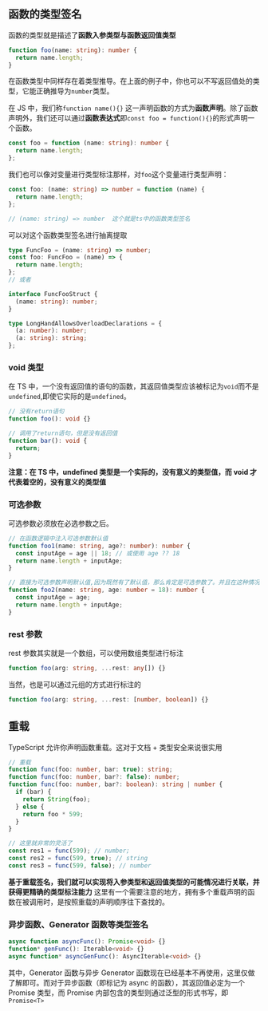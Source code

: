 ## 函数的类型签名

函数的类型就是描述了**函数入参类型与函数返回值类型**

```ts
function foo(name: string): number {
  return name.length;
}
```

在函数类型中同样存在着类型推导。在上面的例子中，你也可以不写返回值处的类型，它能正确推导为`number`类型。

在 JS 中，我们称`function name(){}` 这一声明函数的方式为**函数声明**。除了函数声明外，我们还可以通过**函数表达式**即`const foo = function(){}`的形式声明一个函数。

```ts
const foo = function (name: string): number {
  return name.length;
};
```

我们也可以像对变量进行类型标注那样，对`foo`这个变量进行类型声明：

```ts
const foo: (name: string) => number = function (name) {
  return name.length;
};

// (name: string) => number  这个就是ts中的函数类型签名
```

可以对这个函数类型签名进行抽离提取

```ts
type FuncFoo = (name: string) => number;
const foo: FuncFoo = (name) => {
  return name.length;
};
// 或者

interface FuncFooStruct {
  (name: string): number;
}
```

```ts
type LongHandAllowsOverloadDeclarations = {
  (a: number): number;
  (a: string): string;
};
```

### void 类型

在 TS 中，一个没有返回值的语句的函数，其返回值类型应该被标记为`void`而不是`undefined`,即使它实际的是`undefined`。

```ts
// 没有return语句
function foo(): void {}

// 调用了return语句，但是没有返回值
function bar(): void {
  return;
}
```

**注意：在 TS 中，undefined 类型是一个实际的，没有意义的类型值，而 void 才代表着空的，没有意义的类型值**

### 可选参数

可选参数必须放在必选参数之后。

```ts
// 在函数逻辑中注入可选参数默认值
function foo1(name: string, age?: number): number {
  const inputAge = age || 18; // 或使用 age ?? 18
  return name.length + inputAge;
}

// 直接为可选参数声明默认值,因为既然有了默认值，那么肯定是可选参数了。并且在这种情况下，可选参数可在必选参数之前
function foo2(name: string, age: number = 18): number {
  const inputAge = age;
  return name.length + inputAge;
}
```

### rest 参数

rest 参数其实就是一个数组，可以使用数组类型进行标注

```ts
function foo(arg: string, ...rest: any[]) {}
```

当然，也是可以通过元组的方式进行标注的

```ts
function foo(arg: string, ...rest: [number, boolean]) {}
```

## 重载

TypeScript 允许你声明函数重载。这对于文档 + 类型安全来说很实用

```ts
// 重载
function func(foo: number, bar: true): string;
function func(foo: number, bar?: false): number;
function func(foo: number, bar?: boolean): string | number {
  if (bar) {
    return String(foo);
  } else {
    return foo * 599;
  }
}

// 这里就非常的灵活了
const res1 = func(599); // number;
const res2 = func(599, true); // string
const res3 = func(599, false); // number
```

**基于重载签名，我们就可以实现将入参类型和返回值类型的可能情况进行关联，并获得更精确的类型标注能力**
这里有一个需要注意的地方，拥有多个重载声明的函数在被调用时，是按照重载的声明顺序往下查找的。

### 异步函数、Generator 函数等类型签名

```ts
async function asyncFunc(): Promise<void> {}
function* genFunc(): Iterable<void> {}
async function* asyncGenFunc(): AsyncIterable<void> {}
```

其中，Generator 函数与异步 Generator 函数现在已经基本不再使用，这里仅做了解即可。而对于异步函数（即标记为 async 的函数），其返回值必定为一个 Promise 类型，而 Promise 内部包含的类型则通过泛型的形式书写，即 `Promise<T>`

